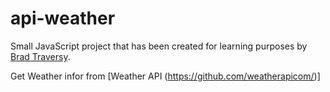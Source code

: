 # api-weather

Small JavaScript project that has been created for learning purposes by [Brad Traversy](https://github.com/bradtraversy?tab=repositories).

Get Weather infor from [Weather API (https://github.com/weatherapicom/)]

